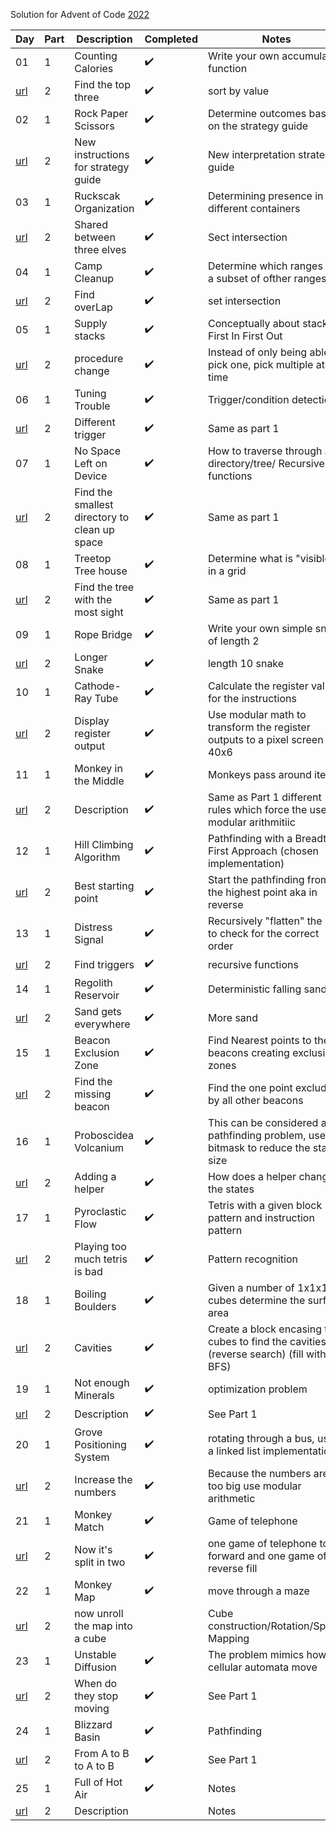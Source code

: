 Solution for Advent of Code [2022](https://adventofcode.com/2022)

| Day | Part | Description | Completed | Notes|
|-----|------|-------------|-----------|------|
|  01 |  1   | Counting Calories | :heavy_check_mark: | Write your own accumulator function|
| [url](https://adventofcode.com/2022/day/1) | 2 | Find the top three  | :heavy_check_mark: | sort by value |
|  02 |  1   | Rock Paper Scissors | :heavy_check_mark: | Determine outcomes based on the strategy guide |
| [url](https://adventofcode.com/2022/day/2) | 2 | New instructions for strategy guide  | :heavy_check_mark: | New interpretation strategy guide |
|  03 |  1   | Ruckscak Organization | :heavy_check_mark: | Determining presence in different containers |
| [url](https://adventofcode.com/2022/day/3) | 2 | Shared between three elves | :heavy_check_mark: | Sect intersection |
|  04 |  1   |Camp Cleanup | :heavy_check_mark: | Determine which ranges are a subset of ofther ranges |
| [url](https://adventofcode.com/2022/day/4) | 2 | Find overLap | :heavy_check_mark: | set intersection |
|  05 |  1   | Supply stacks | :heavy_check_mark: |  Conceptually about stacks First In First Out |
| [url](https://adventofcode.com/2022/day/5) | 2 | procedure change | :heavy_check_mark: | Instead of only being able to pick one, pick multiple at a time |
|  06 |  1   | Tuning Trouble | :heavy_check_mark: | Trigger/condition detection |
| [url](https://adventofcode.com/2022/day/6) | 2 | Different trigger | :heavy_check_mark: |  Same as part 1 |
|  07 |  1   | No Space Left on Device | :heavy_check_mark: |  How to traverse through a directory/tree/ Recursive functions |
| [url](https://adventofcode.com/2022/day/7) | 2 | Find the smallest directory to clean up space |:heavy_check_mark: | Same as part 1 |
|  08 |  1   | Treetop Tree house | :heavy_check_mark: | Determine what is "visible" in a grid |
| [url](https://adventofcode.com/2022/day/8) | 2 | Find the tree with the most sight  | :heavy_check_mark: | Same as part 1 |
|  09 |  1   | Rope Bridge | :heavy_check_mark: | Write your own simple snake of length 2 |
| [url](https://adventofcode.com/2022/day/9) | 2 | Longer Snake | :heavy_check_mark: | length 10 snake |
|  10 |  1   | Cathode-Ray Tube | :heavy_check_mark: | Calculate the register values for the instructions |
| [url](https://adventofcode.com/2022/day/10) | 2 | Display register output | :heavy_check_mark: | Use modular math to transform the register outputs to a pixel screen of 40x6 |
|  11 |  1   | Monkey in the Middle | :heavy_check_mark: | Monkeys pass around items |
| [url](https://adventofcode.com/2022/day/11) | 2 | Description | :heavy_check_mark: | Same as Part 1 different rules which force the use of modular arithmitiic |
|  12 |  1   | Hill Climbing Algorithm | :heavy_check_mark: | Pathfinding with a Breadth First Approach (chosen implementation) |
| [url](https://adventofcode.com/2022/day/12) | 2 | Best starting point | :heavy_check_mark: | Start the pathfinding from the highest point aka in reverse |
|  13 |  1   | Distress Signal | :heavy_check_mark: | Recursively "flatten" the lists to check for the correct order |
| [url](https://adventofcode.com/2022/day/13) | 2 | Find triggers | :heavy_check_mark: | recursive functions |
|  14 |  1   | Regolith Reservoir | :heavy_check_mark: | Deterministic falling sand  |
| [url](https://adventofcode.com/2022/day/14) | 2 | Sand gets everywhere | :heavy_check_mark: | More sand |
|  15 |  1   | Beacon Exclusion Zone  | :heavy_check_mark: | Find Nearest points to the beacons creating exclusions zones |
| [url](https://adventofcode.com/2022/day/15) | 2 | Find the missing beacon | :heavy_check_mark: | Find the one point excluded by all other beacons |
|  16 |  1   | Proboscidea Volcanium | :heavy_check_mark: | This can be considered a pathfinding problem, use a bitmask to reduce the state size |
| [url](https://adventofcode.com/2022/day/16) | 2 | Adding a helper | :heavy_check_mark: | How does a helper changer the states |
|  17 |  1   | Pyroclastic Flow | :heavy_check_mark: | Tetris with a given block pattern and instruction pattern |
| [url](https://adventofcode.com/2022/day/17) | 2 | Playing too much tetris is bad | :heavy_check_mark: | Pattern recognition |
|  18 |  1   | Boiling Boulders | :heavy_check_mark: | Given a number of 1x1x1 cubes determine the surface area |
| [url](https://adventofcode.com/2022/day/18) | 2 | Cavities | :heavy_check_mark: | Create a block encasing the cubes to find the cavities (reverse search) (fill with BFS) |
|  19 |  1   | Not enough Minerals | :heavy_check_mark: | optimization problem |
| [url](https://adventofcode.com/2022/day/19) | 2 | Description | :heavy_check_mark: | See Part 1 |
|  20 |  1   | Grove Positioning System | :heavy_check_mark: | rotating through a bus, used a linked list implementation |
| [url](https://adventofcode.com/2022/day/20) | 2 | Increase the numbers | ✔️ | Because the numbers are too big use modular arithmetic |
|  21 |  1   | Monkey Match | :heavy_check_mark: | Game of telephone |
| [url](https://adventofcode.com/2022/day/21) | 2 | Now it's split in two | :heavy_check_mark: |  one game of telephone to forward and one game of reverse fill  |
|  22 |  1   | Monkey Map | :heavy_check_mark: | move through a maze |
| [url](https://adventofcode.com/2022/day/22) | 2 | now unroll the map into a cube | | Cube construction/Rotation/Spatial Mapping|
|  23 |  1   | Unstable Diffusion | :heavy_check_mark: | The problem mimics how cellular automata move |
| [url](https://adventofcode.com/2022/day/23) | 2 | When do they stop moving | :heavy_check_mark: | See Part 1 |
|  24 |  1   | Blizzard Basin | :heavy_check_mark: | Pathfinding |
| [url](https://adventofcode.com/2022/day/24) | 2 | From A to B to A to B | :heavy_check_mark: | See Part 1 |
|  25 |  1   | Full of Hot Air | :heavy_check_mark: | Notes |
| [url](https://adventofcode.com/2022/day/25) | 2 | Description | | Notes |
